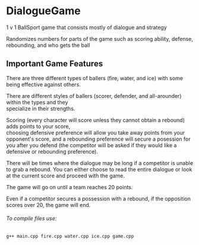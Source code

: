 # DialogueGame
1 v 1 BallSport game that consists mostly of dialogue and strategy

Randomizes numbers for parts of the game such as scoring ability, defense, rebounding, and who gets the ball

## Important Game Features

There are three different types of ballers (fire, water, and ice) with some being effective against others.

There are different styles of ballers (scorer, defender, and all-arounder) within the types and they      
specialize in their strengths.
  
Scoring (every character will score unless they cannot obtain a rebound) adds points to your score,       
choosing defensive preference will allow you take away points from your opponent's score, and
a rebounding preference will secure a posession for you after you defend
(the competitor will be asked if they would like a defensive or rebounding preference).
  
There will be times where the dialogue may be long if a competitor is unable to grab a rebound. You can
either choose to read the entire dialogue or look at the current score and proceed with the game.
  
The game will go on until a team reaches 20 points.
 
Even if a competitor secures a possession with a rebound, if the opposition scores over 20, the game
will end.
  
###### To compile files use: 
  ```
  g++ main.cpp fire.cpp water.cpp ice.cpp game.cpp
  ```

